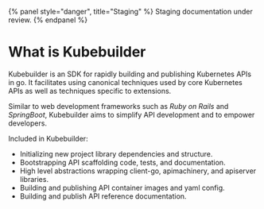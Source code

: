 {% panel style="danger", title="Staging" %}
Staging documentation under review.
{% endpanel %}

# What is Kubebuilder

Kubebuilder is an SDK for rapidly building and publishing Kubernetes APIs in go.
It facilitates using canonical techniques used by core Kubernetes APIs as well as
techniques specific to extensions.

Similar to web development frameworks such as *Ruby on Rails* and *SpringBoot*,
Kubebuilder aims to simplify API development and to empower developers.

Included in Kubebuilder:

* Initializing new project library dependencies and structure.
* Bootstrapping API scaffolding code, tests, and documentation.
* High level abstractions wrapping client-go, apimachinery, and apiserver libraries.
* Building and publishing API container images and yaml config.
* Building and publish API reference documentation.
